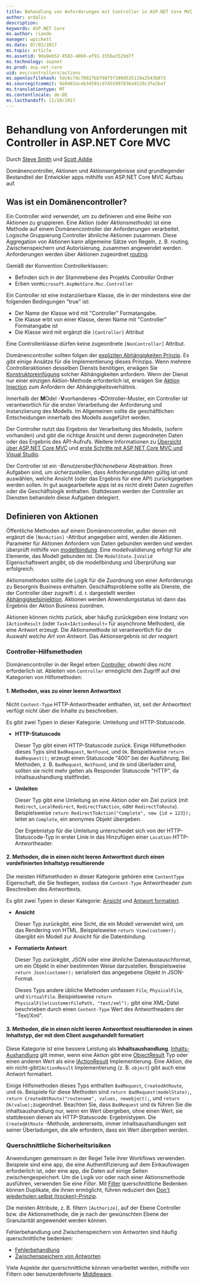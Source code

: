 ```yaml
---
title: Behandlung von Anforderungen mit Controller in ASP.NET Core MVC
author: ardalis
description: 
keywords: ASP.NET Core
ms.author: riande
manager: wpickett
ms.date: 07/03/2017
ms.topic: article
ms.assetid: 9da9eb52-8583-4069-af91-155ba3529d7f
ms.technology: aspnet
ms.prod: asp.net-core
uid: mvc/controllers/actions
ms.openlocfilehash: 5dc6c7dc70027bb79875f389d535119a2543b873
ms.sourcegitcommit: 9a9483aceb34591c97451997036a9120c3fe2baf
ms.translationtype: MT
ms.contentlocale: de-DE
ms.lasthandoff: 11/10/2017
---
```

# <a name="handling-requests-with-controllers-in-aspnet-core-mvc"></a>Behandlung von Anforderungen mit Controller in ASP.NET Core MVC

Durch [Steve Smith](https://ardalis.com/) und [Scott Addie](https://github.com/scottaddie)

Domänencontroller, Aktionen und Aktionsergebnisse sind grundlegender Bestandteil der Entwickler apps mithilfe von ASP.NET Core MVC Aufbau auf.

## <a name="what-is-a-controller"></a>Was ist ein Domänencontroller?

Ein Controller wird verwendet, um zu definieren und eine Reihe von Aktionen zu gruppieren. Eine Aktion (oder *Aktionsmethode*) ist eine Methode auf einem Domänencontroller der Anforderungen verarbeitet. Logische Gruppierung Controller ähnliche Aktionen zusammen. Diese Aggregation von Aktionen kann allgemeine Sätze von Regeln, z. B. routing, Zwischenspeichern und Autorisierung, zusammen angewendet werden. Anforderungen werden über Aktionen zugeordnet [routing](xref:mvc/controllers/routing).

Gemäß der Konvention Controllerklassen:
* Befinden sich in der Stammebene des Projekts *Controller* Ordner
* Erben von`Microsoft.AspNetCore.Mvc.Controller`

Ein Controller ist eine instanziierbare Klasse, die in der mindestens eine der folgenden Bedingungen "true" ist:
* Der Name der Klasse wird mit "Controller" Formatangabe.
* Die Klasse erbt von einer Klasse, deren Name mit "Controller" Formatangabe ist
* Die Klasse wird mit ergänzt die `[Controller]` Attribut

Eine Controllerklasse dürfen keine zugeordnete `[NonController]` Attribut.

Domänencontroller sollten folgen der [expliziten Abhängigkeiten Prinzip](http://deviq.com/explicit-dependencies-principle/). Es gibt einige Ansätze für die Implementierung dieses Prinzips. Wenn mehrere Controlleraktionen desselben Diensts benötigen, erwägen Sie [Konstruktoreinfügung](xref:mvc/controllers/dependency-injection#constructor-injection) solcher Abhängigkeiten anfordern. Wenn der Dienst nur einer einzigen Aktion-Methode erforderlich ist, erwägen Sie [Aktion Injection](xref:mvc/controllers/dependency-injection#action-injection-with-fromservices) zum Anfordern der Abhängigkeitsverhältnis.

Innerhalb der **M**Odel -**V**vorhandenes -**C**Ontroller-Muster, ein Controller ist verantwortlich für die ersten Verarbeitung der Anforderung und Instanziierung des Modells. Im Allgemeinen sollte die geschäftlichen Entscheidungen innerhalb des Modells ausgeführt werden.

Der Controller nutzt das Ergebnis der Verarbeitung des Modells, (sofern vorhanden) und gibt die richtige Ansicht und deren zugeordneten Daten oder das Ergebnis des API-Aufrufs. Weitere Informationen zu [Übersicht über ASP.NET Core MVC](xref:mvc/overview) und [erste Schritte mit ASP.NET Core MVC und Visual Studio](xref:tutorials/first-mvc-app/start-mvc).

Der Controller ist ein *-Benutzeroberflächenebene* Abstraktion. Ihren Aufgaben sind, um sicherzustellen, dass Anforderungsdaten gültig ist und auswählen, welche Ansicht (oder das Ergebnis für eine API) zurückgegeben werden sollen. In gut ausgearbeitete apps ist es nicht direkt Daten zugreifen oder die Geschäftslogik enthalten. Stattdessen werden der Controller an Diensten behandeln diese Aufgaben delegiert.

## <a name="defining-actions"></a>Definieren von Aktionen

Öffentliche Methoden auf einem Domänencontroller, außer denen mit ergänzt die `[NonAction]` -Attribut angegeben wird, werden die Aktionen. Parameter für Aktionen Anfordern von Daten gebunden werden und werden überprüft mithilfe von [modellbindung](xref:mvc/models/model-binding). Eine modellvalidierung erfolgt für alle Elemente, das Modell gebunden ist. Die `ModelState.IsValid` Eigenschaftswert angibt, ob die modellbindung und Überprüfung war erfolgreich.

Aktionsmethoden sollte die Logik für die Zuordnung von einer Anforderungs zu Besorgnis Business enthalten. Geschäftsprobleme sollte als Dienste, die der Controller über zugreift i. d. r. dargestellt werden [Abhängigkeitsinjektion](xref:mvc/controllers/dependency-injection). Aktionen werden Anwendungsstatus ist dann das Ergebnis der Aktion Business zuordnen.

Aktionen können nichts zurück, aber häufig zurückgeben eine Instanz von `IActionResult` (oder `Task<IActionResult>` für asynchrone Methoden), die eine Antwort erzeugt. Die Aktionsmethode ist verantwortlich für die Auswahl *welche Art von Antwort*. Das Aktionsergebnis *ist der reagiert*.

### <a name="controller-helper-methods"></a>Controller-Hilfsmethoden

Domänencontroller in der Regel erben [Controller](https://docs.microsoft.com/aspnet/core/api/microsoft.aspnetcore.mvc.controller), obwohl dies nicht erforderlich ist. Ableiten von `Controller` ermöglicht den Zugriff auf drei Kategorien von Hilfsmethoden:

#### <a name="1-methods-resulting-in-an-empty-response-body"></a>1. Methoden, was zu einer leeren Antworttext

Nicht `Content-Type` HTTP-Antwortheader enthalten, ist, seit der Antworttext verfügt nicht über die Inhalte zu beschreiben.

Es gibt zwei Typen in dieser Kategorie: Umleitung und HTTP-Statuscode.

* **HTTP-Statuscode**

    Dieser Typ gibt einen HTTP-Statuscode zurück. Einige Hilfsmethoden dieses Typs sind `BadRequest`, `NotFound`, und `Ok`. Beispielsweise `return BadRequest();` erzeugt einen Statuscode "400" bei der Ausführung. Bei Methoden, z. B. `BadRequest`, `NotFound`, und `Ok` sind überladen sind, sollten sie nicht mehr gelten als Responder Statuscode "HTTP", da inhaltsaushandlung stattfindet.

* **Umleiten**

    Dieser Typ gibt eine Umleitung an eine Aktion oder ein Ziel zurück (mit `Redirect`, `LocalRedirect`, `RedirectToAction`, oder `RedirectToRoute`). Beispielsweise `return RedirectToAction("Complete", new {id = 123});` leitet an `Complete`, ein anonymes Objekt übergeben.

    Der Ergebnistyp für die Umleitung unterscheidet sich von der HTTP-Statuscode-Typ in erster Linie in das Hinzufügen einer `Location` HTTP-Antwortheader.

#### <a name="2-methods-resulting-in-a-non-empty-response-body-with-a-predefined-content-type"></a>2. Methoden, die in einen nicht leeren Antworttext durch einen vordefinierten Inhaltstyp resultierende

Die meisten Hilfsmethoden in dieser Kategorie gehören eine `ContentType` Eigenschaft, die Sie festlegen, sodass die `Content-Type` Antwortheader zum Beschreiben des Antworttexts.

Es gibt zwei Typen in dieser Kategorie: [Ansicht](xref:mvc/views/overview) und [Antwort formatiert](xref:mvc/models/formatting).

* **Ansicht**

    Dieser Typ zurückgibt, eine Sicht, die ein Modell verwendet wird, um das Rendering von HTML. Beispielsweise `return View(customer);` übergibt ein Modell zur Ansicht für die Datenbindung.

* **Formatierte Antwort**

    Dieser Typ zurückgibt, JSON oder eine ähnliche Datenaustauschformat, um ein Objekt in einer bestimmten Weise darzustellen. Beispielsweise `return Json(customer);` serialisiert das angegebene Objekt in JSON-Format.
    
    Dieses Typs andere übliche Methoden umfassen `File`, `PhysicalFile`, und `VirtualFile`. Beispielsweise `return PhysicalFile(customerFilePath, "text/xml");` gibt eine XML-Datei beschrieben durch einen `Content-Type` Wert des Antwortheaders der "Text/Xml".

#### <a name="3-methods-resulting-in-a-non-empty-response-body-formatted-in-a-content-type-negotiated-with-the-client"></a>3. Methoden, die in einen nicht leeren Antworttext resultierenden in einen Inhaltstyp, der mit dem Client ausgehandelt formatiert

Diese Kategorie ist eine bessere Leistung als **Inhaltsaushandlung**. [Inhalts-Aushandlung](xref:mvc/models/formatting#content-negotiation) gilt immer, wenn eine Aktion gibt eine [ObjectResult](https://docs.microsoft.com/aspnet/core/api/microsoft.aspnetcore.mvc.objectresult) Typ oder einen anderen Wert als eine [IActionResult](https://docs.microsoft.com/aspnet/core/api/microsoft.aspnetcore.mvc.iactionresult) Implementierung. Eine Aktion, die ein nicht-gibt`IActionResult` Implementierung (z. B. `object`) gibt auch eine Antwort formatiert.

Einige Hilfsmethoden dieses Typs enthalten `BadRequest`, `CreatedAtRoute`, und `Ok`. Beispiele für diese Methoden sind `return BadRequest(modelState);`, `return CreatedAtRoute("routename", values, newobject);`, und `return Ok(value);`zugeordnet. Beachten Sie, dass `BadRequest` und `Ok` führen Sie die inhaltsaushandlung nur, wenn ein Wert übergeben, ohne einen Wert, sie stattdessen dienen als HTTP-Statuscode: Ergebnistypen. Die `CreatedAtRoute` -Methode, andererseits, immer inhaltsaushandlungen seit seiner Überladungen, die alle erfordern, dass ein Wert übergeben werden.

### <a name="cross-cutting-concerns"></a>Querschnittliche Sicherheitsrisiken

Anwendungen gemeinsam in der Regel Teile ihrer Workflows verwenden. Beispiele sind eine app, die eine Authentifizierung auf dem Einkaufswagen erforderlich ist, oder eine app, die Daten auf einige Seiten zwischengespeichert. Um die Logik vor oder nach einer Aktionsmethode ausführen, verwenden Sie eine *Filter*. Mit [Filter](xref:mvc/controllers/filters) querschnittliche Bedenken können Duplikate, die ihnen ermöglicht, führen reduziert den [Don't wiederholen selbst (trocken)-Prinzip](http://deviq.com/don-t-repeat-yourself/).

Die meisten Attribute, z. B. filtern `[Authorize]`, auf der Ebene Controller bzw. die Aktionsmethode, die je nach der gewünschten Ebene der Granularität angewendet werden können.

Fehlerbehandlung und Zwischenspeichern von Antworten sind häufig querschnittliche bedenken:
   * [Fehlerbehandlung](xref:mvc/controllers/filters#exception-filters)
   * [Zwischenspeichern von Antworten](xref:performance/caching/response)

Viele Aspekte der querschnittliche können verarbeitet werden, mithilfe von Filtern oder benutzerdefinierte [Middleware](xref:fundamentals/middleware).
